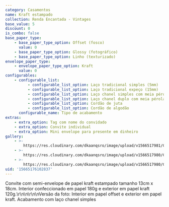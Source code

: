 ```yaml
---
category: Casamentos
name: Kraft estampado
collection: Renda Encantada - Vintages
base_value: 5
discount: 0
is_combo: false
base_paper_type:
    - base_paper_type_option: Offset (fosco)
      value: 0
    - base_paper_type_option: Glossy (fotográfico)
    - base_paper_type_option: Linho (texturizado)
envelope_paper_type:
    - envelope_paper_type_option: Kraft
      value: 0
configurables:
    - configurable_list:
          - configurable_list_option: Laço tradicional simples (5mm)
          - configurable_list_option: Laço tradicional expeço (15mm)
          - configurable_list_option: Laço chanel simples com meia pérola
          - configurable_list_option: Laço chanel duplo com meia pérola
          - configurable_list_option: Cordão de juta
          - configurable_list_option: Cordão de algodão
      configurable_name: Tipo de acabamento
extras:
    - extra_option: Tag com nome do convidado
    - extra_option: Convite individual
    - extra_option: Mini envelope para presente em dinheiro
gallery:
    - >-
        https://res.cloudinary.com/dkaanqsro/image/upload/v1566517981/Casamentos/Modelo_kraft_estampado_1_rgmsrg.jpg
    - >-
        https://res.cloudinary.com/dkaanqsro/image/upload/v1566517980/Casamentos/Modelo_kraft_estampado_3_mze6ul.jpg
    - >-
        https://res.cloudinary.com/dkaanqsro/image/upload/v1566517980/Casamentos/Modelo_kraft_estampado_2_efqir1.jpg
uid: '15665176102837'
---
```


Convite com semi-envelope de papel kraft estampado tamanho 13cm x 18cm. Interior confeccionado em papel 180g e exterior em papel kraft 120g.\r\n\n\r\n\nVersão da foto: Interior em papel offset e exterior em papel kraft. Acabamento com laço chanel simples
